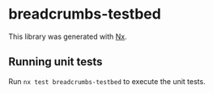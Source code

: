 # breadcrumbs-testbed

This library was generated with [Nx](https://nx.dev).

## Running unit tests

Run `nx test breadcrumbs-testbed` to execute the unit tests.
